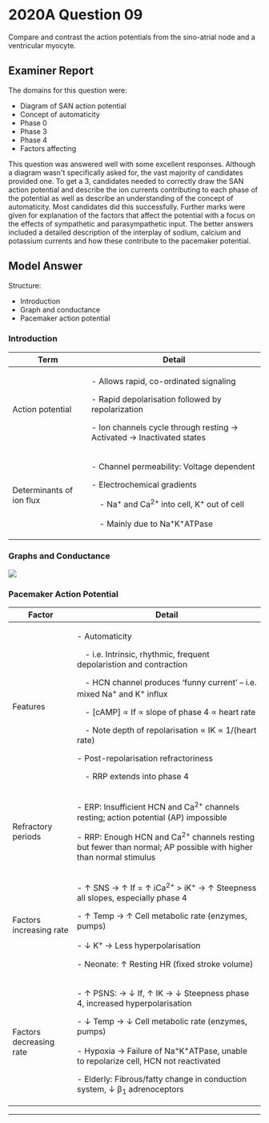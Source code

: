 # 2020A Question 09 
Compare and contrast the action potentials from the sino-atrial node and a ventricular myocyte.


## Examiner Report
The domains for this question were:
* Diagram of SAN action potential
* Concept of automaticity
* Phase 0
* Phase 3
* Phase 4
* Factors affecting


This question was answered well with some excellent responses. Although a diagram wasn't specifically asked for, the vast majority of candidates provided one. To get a 3, candidates needed to correctly draw the SAN action potential and describe the ion currents contributing to each phase of the potential as well as describe an understanding of the concept of automaticity. Most candidates did this successfully. Further marks were given for explanation of the factors that affect the potential with a focus on the effects of sympathetic and parasympathetic input. The better answers included a detailed description of the interplay of sodium, calcium and potassium currents and how these contribute to the pacemaker potential.

## Model Answer
Structure:
- Introduction
- Graph and conductance
- Pacemaker action potential

### Introduction


|Term|Detail|
| -- | -- |
|Action potential|<p>- Allows rapid, co-ordinated signaling</p><p>- Rapid depolarisation followed by repolarization</p><p>- Ion channels cycle through resting → Activated → Inactivated states</p>|
|Determinants of ion flux|<p>- Channel permeability: Voltage dependent</p><p>- Electrochemical gradients</p><p>&emsp;- Na<sup>+</sup> and Ca<sup>2+</sup> into cell, K<sup>+</sup> out of cell</p><p>&emsp;- Mainly due to Na<sup>+</sup>K<sup>+</sup>ATPase</p>|

### Graphs and Conductance
<img src="\resources\pacemaker-phases.svg">


### Pacemaker Action Potential

|Factor|Detail|
| -- | -- |
|Features|<p>- Automaticity</p><p>&emsp;- i.e. Intrinsic, rhythmic, frequent depolaristion and contraction</p><p>&emsp;- HCN channel produces ‘funny current’ – i.e. mixed Na<sup>+</sup> and K<sup>+</sup> influx</p><p>&emsp;- [cAMP] ∝ If ∝ slope of phase 4 ∝ heart rate</p><p>&emsp;- Note depth of repolarisation ∝ IK ∝ 1/(heart rate)</p><p>- Post-repolarisation refractoriness </p><p>&emsp;- RRP extends into phase 4</p>|
|Refractory periods|<p>- ERP: Insufficient HCN and Ca<sup>2+</sup> channels resting; action potential (AP) impossible</p><p>- RRP: Enough HCN and Ca<sup>2+</sup> channels resting but fewer than normal; AP possible with higher than normal stimulus</p>|
|Factors increasing rate|<p>- ↑ SNS → ↑ If = ↑ iCa<sup>2+</sup> > iK<sup>+</sup> → ↑ Steepness all slopes, especially phase 4</p><p>- ↑ Temp → ↑ Cell metabolic rate (enzymes, pumps)</p><p>- ↓ K<sup>+</sup> → Less hyperpolarisation</p><p>- Neonate: ↑ Resting HR (fixed stroke volume)</p>|
|Factors decreasing rate|<p>- ↑ PSNS: → ↓ If, ↑ IK → ↓ Steepness phase 4, increased hyperpolarisation</p><p>- ↓ Temp → ↓ Cell metabolic rate (enzymes, pumps)</p><p>- Hypoxia → Failure of Na<sup>+</sup>K<sup>+</sup>ATPase, unable to repolarize cell, HCN not reactivated</p><p>- Elderly: Fibrous/fatty change in conduction system, ↓ β<sub>1</sub> adrenoceptors</p>|




--- 

